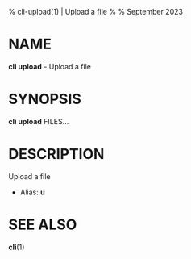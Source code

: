 % cli-upload(1) | Upload a file
% 
% September 2023

NAME
==================================================

**cli upload** - Upload a file

SYNOPSIS
==================================================

**cli upload** FILES...

DESCRIPTION
==================================================

Upload a file

- Alias: **u**

SEE ALSO
==================================================

**cli**(1)


